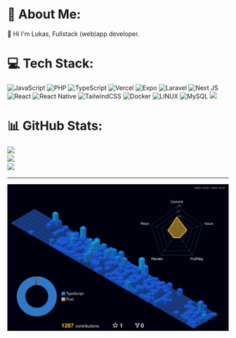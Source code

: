 # 💫 About Me:

👋 Hi I'm Lukas, Fullstack (web)app developer.

# 💻 Tech Stack:

![JavaScript](https://img.shields.io/badge/javascript-%23323330.svg?style=for-the-badge&logo=javascript&logoColor=%23F7DF1E) ![PHP](https://img.shields.io/badge/php-%23777BB4.svg?style=for-the-badge&logo=php&logoColor=white) ![TypeScript](https://img.shields.io/badge/typescript-%23007ACC.svg?style=for-the-badge&logo=typescript&logoColor=white) ![Vercel](https://img.shields.io/badge/vercel-%23000000.svg?style=for-the-badge&logo=vercel&logoColor=white) ![Expo](https://img.shields.io/badge/expo-1C1E24?style=for-the-badge&logo=expo&logoColor=#D04A37) ![Laravel](https://img.shields.io/badge/laravel-%23FF2D20.svg?style=for-the-badge&logo=laravel&logoColor=white) ![Next JS](https://img.shields.io/badge/Next-black?style=for-the-badge&logo=next.js&logoColor=white) ![React](https://img.shields.io/badge/react-%2320232a.svg?style=for-the-badge&logo=react&logoColor=%2361DAFB) ![React Native](https://img.shields.io/badge/react_native-%2320232a.svg?style=for-the-badge&logo=react&logoColor=%2361DAFB) ![TailwindCSS](https://img.shields.io/badge/tailwindcss-%2338B2AC.svg?style=for-the-badge&logo=tailwind-css&logoColor=white) ![Docker](https://img.shields.io/badge/docker-%230db7ed.svg?style=for-the-badge&logo=docker&logoColor=white) ![LINUX](https://img.shields.io/badge/Linux-FCC624?style=for-the-badge&logo=linux&logoColor=black) ![MySQL](https://img.shields.io/badge/mysql-%2300000f.svg?style=for-the-badge&logo=mysql&logoColor=white) [![](https://visitcount.itsvg.in/api?id=dalukasdev&icon=0&color=0)](https://visitcount.itsvg.in)

# 📊 GitHub Stats:

![](https://github-readme-stats.vercel.app/api?username=dalukasdev&theme=dracula&hide_border=true&include_all_commits=false&count_private=false)<br/>
![](https://github-readme-streak-stats.herokuapp.com/?user=dalukasdev&theme=dracula&hide_border=true)<br/>
![](https://github-readme-stats.vercel.app/api/top-langs/?username=dalukasdev&theme=dracula&hide_border=true&include_all_commits=false&count_private=false&layout=compact)

---

![](./profile-3d-contrib/profile-night-view.svg)
